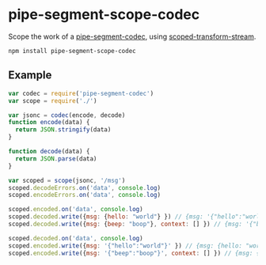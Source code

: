 # pipe-segment-scope-codec

Scope the work of a [pipe-segment-codec](https://github.com/jbenet/node-pipe-segment-codec), using [scoped-transform-stream](https://github.com/jbenet/node-scoped-transform-stream).

```
npm install pipe-segment-scope-codec
```

## Example

```js
var codec = require('pipe-segment-codec')
var scope = require('./')

var jsonc = codec(encode, decode)
function encode(data) {
  return JSON.stringify(data)
}

function decode(data) {
  return JSON.parse(data)
}

var scoped = scope(jsonc, '/msg')
scoped.decodeErrors.on('data', console.log)
scoped.encodeErrors.on('data', console.log)

scoped.encoded.on('data', console.log)
scoped.decoded.write({msg: {hello: "world"} }) // {msg: '{"hello":"world"}'}
scoped.decoded.write({msg: {beep: "boop"}, context: [] }) // {msg: '{"beep":"boop"}', context: [] }

scoped.decoded.on('data', console.log)
scoped.encoded.write({msg: '{"hello":"world"}' }) // {msg: {hello: "world"} }
scoped.encoded.write({msg: '{"beep":"boop"}', context: [] }) // {msg: {beep: "boop"}, context: [] }
```
